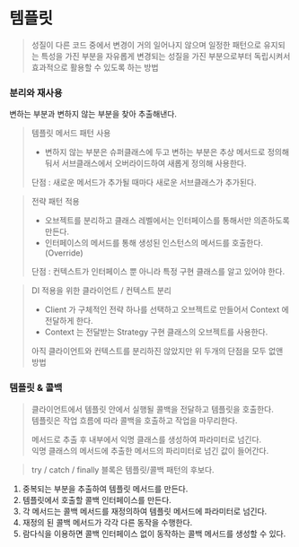 # 템플릿

> 성질이 다른 코드 중에서 변경이 거의 일어나지 않으며 일정한 패턴으로 유지되는 특성을 가진 부분을 자유롭게 변경되는 성질을 가진 부분으로부터 독립시켜서 효과적으로 활용할 수 있도록 하는 방법

### 분리와 재사용
변하는 부분과 변하지 않는 부분을 찾아 추출해낸다. 

> 템플릿 메서드 패턴 사용
> - 변하지 않는 부분은 슈퍼클래스에 두고 변하는 부분은 추상 메서드로 정의해둬서 서브클래스에서 오버라이드하여 새롭게 정의해 사용한다.   
> 
> 단점 : 새로운 메서드가 추가될 때마다 새로운 서브클래스가 추가된다.

> 전략 패턴 적용
> - 오브젝트를 분리하고 클래스 레벨에서는 인터페이스를 통해서만 의존하도록 만든다.
> - 인터페이스의 메서드를 통해 생성된 인스턴스의 메서드를 호출한다. (Override)   
> 
> 단점 : 컨텍스트가 인터페이스 뿐 아니라 특정 구현 클래스를 알고 있어야 한다.

> DI 적용을 위한 클라이언트 / 컨텍스트 분리
> - Client 가 구체적인 전략 하나를 선택하고 오브젝트로 만들어서 Context 에 전달하게 한다.
> - Context 는 전달받는 Strategy 구현 클래스의 오브젝트를 사용한다.
> 
> 아직 클라이언트와 컨텍스트를 분리하진 않았지만 위 두개의 단점을 모두 없앤 방법

### 템플릿 & 콜백
> 클라이언트에서 템플릿 안에서 실행될 콜백을 전달하고 템플릿을 호출한다.    
> 템플릿은 작업 흐름에 따라 콜백을 호출하고 작업을 마무리한다.
>
>메서드로 추출 후 내부에서 익명 클래스를 생성하여 파라미터로 넘긴다.   
>익명 클래스의 메서드에 추출한 메서드의 파리미터로 넘긴 값이 들어간다.  

> try / catch / finally 블록은 템플릿/콜백 패턴의 후보다.

1. 중복되는 부분을 추출하여 템플릿 메서드를 만든다.
2. 템플릿에서 호출할 콜백 인터페이스를 만든다.
3. 각 메서드는 콜백 메서드를 재정의하여 템플릿 메서드에 파라미터로 넘긴다.
4. 재정의 된 콜백 메서드가 각각 다른 동작을 수행한다.
5. 람다식을 이용하면 콜백 인터페이스 없이 동작하는 콜백 메서드를 생성할 수 있다.